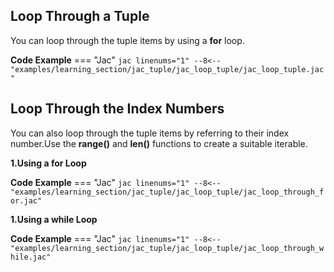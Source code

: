 ## Loop Through a Tuple
You can loop through the tuple items by using a **for** loop.

**Code Example**
=== "Jac"
    ```jac linenums="1"
    --8<-- "examples/learning_section/jac_tuple/jac_loop_tuple/jac_loop_tuple.jac"
    ```

## Loop Through the Index Numbers
You can also loop through the tuple items by referring to their index number.Use the **range()** and **len()** functions to create a suitable iterable.

**1.Using a for Loop**

**Code Example**
=== "Jac"
    ```jac linenums="1"
    --8<-- "examples/learning_section/jac_tuple/jac_loop_tuple/jac_loop_through_for.jac"
    ```

**1.Using a while Loop**

**Code Example**
=== "Jac"
    ```jac linenums="1"
    --8<-- "examples/learning_section/jac_tuple/jac_loop_tuple/jac_loop_through_while.jac"
    ```